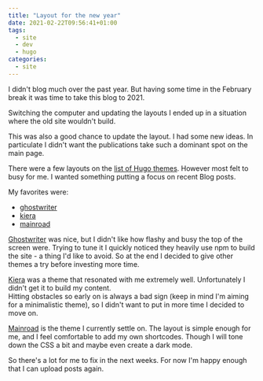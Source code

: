 ```yaml
---
title: "Layout for the new year"
date: 2021-02-22T09:56:41+01:00
tags:
  - site
  - dev
  - hugo
categories:
  - site
---
```


I didn't blog much over the past year.
But having some time in the February break it was time to take this blog to 2021.

<!--more-->

Switching the computer and updating the layouts I ended up in a situation where the old site wouldn't build.

This was also a good chance to update the layout. 
I had some new ideas. 
In particulate I didn't want the publications take such a dominant spot on the main page. 

There were a few layouts on the [list of Hugo themes][hll]. However most felt to busy for me.
I wanted something putting a focus on recent Blog posts.

My favorites were: 
 - [ghostwriter][]
 - [kiera][]
 - [mainroad][]
 
[Ghostwriter][ghostwriter] was nice, but I didn't like how flashy and busy the top of the screen were. 
Trying to tune it I quickly noticed they heavily use npm to build the site - a thing I'd like to avoid. 
So at the end I decided to give other themes a try before investing more time.

[Kiera][kiera] was a theme that resonated with me extremely well.
Unfortunately I didn't get it to build my content.  
Hitting obstacles so early on is always a bad sign (keep in mind I'm aiming for a  minimalistic theme),
so I didn't want to put in more time I decided to move on.

[Mainroad][mainroad] is the theme I currently settle on.
The layout is simple enough for me, and I feel comfortable to add my own shortcodes. 
Though I will tone down the CSS a bit and maybe even create a dark mode.

So there's a lot for me to fix in the next weeks.
For now I'm happy enough that I can upload posts again. 


[hll]: https://themes.gohugo.io
[mainroad]: https://themes.gohugo.io/mainroad/
[kiera]: https://themes.gohugo.io/hugo-kiera/
[ghostwriter]: https://themes.gohugo.io/ghostwriter/
